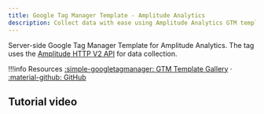 ```yaml
---
title: Google Tag Manager Template - Amplitude Analytics
description: Collect data with ease using Amplitude Analytics GTM template - the official server-side Google Tag Manager template for seamless data collection
---
```


Server-side Google Tag Manager Template for Amplitude Analytics. The tag uses the [Amplitude HTTP V2 API](../../analytics/apis/http-v2-api/) for data collection.

!!!info Resources
    [:simple-googletagmanager: GTM Template Gallery](https://tagmanager.google.com/gallery/#/owners/amplitude/templates/amplitude-server-gtm-template) · [:material-github: GitHub](https://github.com/amplitude/amplitude-server-gtm-template)

## Tutorial video

<script src="https://fast.wistia.com/embed/medias/hznp0gi3gj.jsonp" async></script><script src="https://fast.wistia.com/assets/external/E-v1.js" async></script><div class="wistia_responsive_padding" style="padding:56.25% 0 0 0;position:relative;"><div class="wistia_responsive_wrapper" style="height:100%;left:0;position:absolute;top:0;width:100%;"><div class="wistia_embed wistia_async_hznp0gi3gj videoFoam=true" style="height:100%;position:relative;width:100%"><div class="wistia_swatch" style="height:100%;left:0;opacity:0;overflow:hidden;position:absolute;top:0;transition:opacity 200ms;width:100%;"><img src="https://fast.wistia.com/embed/medias/hznp0gi3gj/swatch" style="filter:blur(5px);height:100%;object-fit:contain;width:100%;" alt="" aria-hidden="true" onload="this.parentNode.style.opacity=1;" /></div></div></div></div>